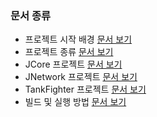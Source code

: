 ### 문서 종류

* 프로젝트 시작 배경 [문서 보기](Documents/project_beginning_background.md)
* 프로젝트 종류 [문서 보기](Documents/project_structure.md)
* JCore 프로젝트 [문서 보기](Documents/project_jcore.md)
* JNetwork 프로젝트 [문서 보기](Documents/project_jnetwork.md)
* TankFighter 프로젝트 [문서 보기](Documents/project_tankfighter.md)
* 빌드 및 실행 방법 [문서 보기](Documents/project_build_and_execute.md)
